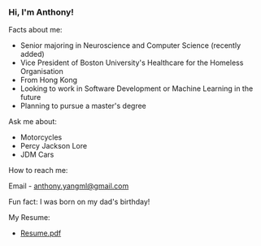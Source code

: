### Hi, I'm Anthony!

Facts about me:

- Senior majoring in Neuroscience and Computer Science (recently added)
- Vice President of Boston University's Healthcare for the Homeless Organisation
- From Hong Kong 
- Looking to work in Software Development or Machine Learning in the future
- Planning to pursue a master's degree


Ask me about:

- Motorcycles
- Percy Jackson Lore
- JDM Cars 

How to reach me:

Email - anthony.yangml@gmail.com

Fun fact: I was born on my dad's birthday!

My Resume:

- [Resume.pdf](https://github.com/yangml103/yangml103/files/8082070/Resume.pdf)
